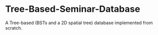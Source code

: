 # Tree-Based-Seminar-Database
A Tree-based (BSTs and a 2D spatial tree) database implemented from scratch.
